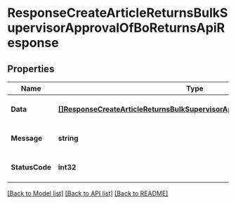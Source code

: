 # ResponseCreateArticleReturnsBulkSupervisorApprovalOfBoReturnsApiResponse

## Properties
Name | Type | Description | Notes
------------ | ------------- | ------------- | -------------
**Data** | [**[]ResponseCreateArticleReturnsBulkSupervisorApprovalOfBoReturnsResponse**](response.CreateArticleReturnsBulkSupervisorApprovalOfBOReturnsResponse.md) |  | [optional] [default to null]
**Message** | **string** |  | [optional] [default to null]
**StatusCode** | **int32** |  | [optional] [default to null]

[[Back to Model list]](../README.md#documentation-for-models) [[Back to API list]](../README.md#documentation-for-api-endpoints) [[Back to README]](../README.md)


